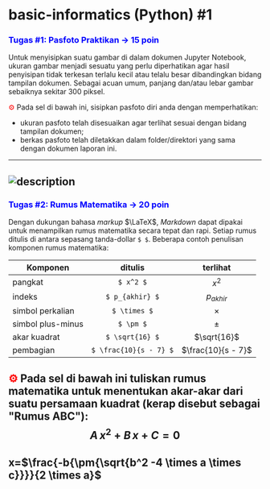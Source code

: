 # basic-informatics (Python) #1

### <span style="color:blue">Tugas #1: Pasfoto Praktikan &#8594; 15 poin</span>
Untuk menyisipkan suatu gambar di dalam dokumen Jupyter Notebook, ukuran gambar menjadi sesuatu yang perlu diperhatikan  agar hasil penyisipan tidak terkesan terlalu kecil atau telalu besar dibandingkan bidang tampilan dokumen. Sebagai acuan umum, panjang dan/atau lebar gambar sebaiknya sekitar 300 piksel.

<span style="color:red">&#9881;</span> Pada sel di bawah ini, sisipkan pasfoto diri anda dengan memperhatikan:
- ukuran pasfoto telah disesuaikan agar terlihat sesuai dengan bidang tampilan dokumen;
- berkas pasfoto telah diletakkan dalam folder/direktori yang sama dengan dokumen laporan ini.
---
![description](filename.png)
---

### <span style="color:blue">Tugas #2: Rumus Matematika &#8594; 20 poin</span>
Dengan dukungan bahasa _markup_ $\LaTeX$, _Markdown_ dapat dipakai untuk menampilkan rumus matematika secara tepat dan rapi. Setiap rumus ditulis di antara sepasang tanda-dollar `$ $`. Beberapa contoh penulisan komponen rumus matematika:

Komponen | ditulis | terlihat
-|:-:|:-:
pangkat   | `$ x^2 $`   | $x^2$
indeks    | `$ p_{akhir} $` | $p_{akhir}$
simbol perkalian | `$ \times $` | $\times$
simbol plus-minus | `$ \pm $` | $\pm$ 
akar kuadrat | `$ \sqrt{16} $` | $\sqrt{16}$
pembagian | `$ \frac{10}{s - 7} $` | $\frac{10}{s - 7}$

<span style="color:red">&#9881;</span> Pada sel di bawah ini tuliskan rumus matematika untuk menentukan akar-akar dari suatu persamaan kuadrat (kerap disebut sebagai "Rumus ABC"): $$ A \, x^2 + B \, x + C = 0 $$
---
x=$\frac{-b{\pm{\sqrt{b^2 -4 \times a \times c}}}}{2 \times a}$
---

